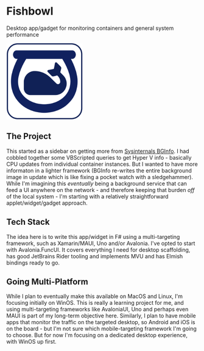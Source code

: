 # Fishbowl

Desktop app/gadget for monitoring containers and general system performance

<img src="img/fishbowl.png" width="200" height="200" alt="Fishbowl Logo">

## The Project

This started as a sidebar on getting more from [Sysinternals BGInfo](https://github.com/houstonhaynes/SysInternals-BGInfo-boilerplate). I had cobbled together some VBScripted queries to get Hyper V info - basically CPU updates from individual container instances. But I wanted to have more informaton in a lighter framework (BGInfo re-writes the entire background image in update which is like fixing a pocket watch with a sledgehammer). While I'm imagining this *eventually* being a background service that can feed a UI anywhere on the network - and therefore keeping that burden *off* of the local system - I'm starting with a relatively straightforward applet/widget/gadget approach.

## Tech Stack

The idea here is to write this app/widget in F# using a multi-targeting framework, such as Xamarin/MAUI, Uno and/or Avalonia. I've opted to start with Avalonia.FuncUI. It covers everything I need for desktop scaffolding, has good JetBrains Rider tooling and implements MVU and has Elmish bindings ready to go.

## Going Multi-Platform

While I plan to eventually make this available on MacOS and Linux, I'm focusing initially on WinOS. This is really a learning project for me, and using multi-targeting frameworks like AvaloniaUI, Uno and perhaps even MAUI is part of my long-term objective here. Similarly, I plan to have mobile apps that monitor the traffic on the targeted desktop, so Android and iOS is on the board - but I'm not sure which mobile-targeting framework I'm going to choose. But for now I'm focusing on a dedicated desktop experience, with WinOS up first.
